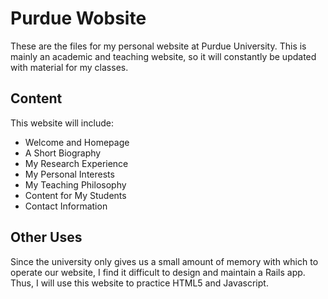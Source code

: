 Purdue Wobsite
==============

These are the files for my personal website at Purdue University.  This is mainly an academic and teaching website, so it will constantly be updated with material for my classes.  


Content
-------

This website will include:

* Welcome and Homepage
* A Short Biography
* My Research Experience
* My Personal Interests
* My Teaching Philosophy
* Content for My Students
* Contact Information


Other Uses
----------

Since the university only gives us a small amount of memory with which to operate our website, I find it difficult to design and maintain a Rails app.  Thus, I will use this website to practice HTML5 and Javascript.
